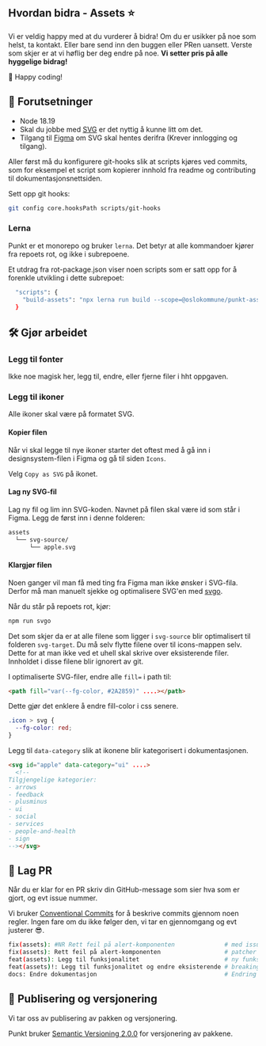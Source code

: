 ## Hvordan bidra - Assets ⭐

Vi er veldig happy med at du vurderer å bidra! Om du er usikker på noe som helst,
ta kontakt. Eller bare send inn den buggen eller PRen uansett. Verste som skjer
er at vi høflig ber deg endre på noe. **Vi setter pris på alle hyggelige bidrag!**

👋 Happy coding!

## 📝 Forutsetninger

- Node 18.19
- Skal du jobbe med [SVG](https://developer.mozilla.org/en-US/docs/Web/SVG) er det nyttig å kunne litt om det.
- Tilgang til [Figma](https://www.figma.com/file/Eej5jm3jIUjeMfzLE0aOTB/Punkt---Origo-designsystem?node-id=0%3A1&t=VDbEaltk80wYiYn3-0) om SVG skal hentes derifra (Krever innlogging og tilgang).

Aller først må du konfigurere git-hooks slik at scripts kjøres ved commits, som for eksempel et script som kopierer innhold fra readme og contributing til dokumentasjonsnettsiden.

Sett opp git hooks:

```sh
git config core.hooksPath scripts/git-hooks
```

### Lerna

Punkt er et monorepo og bruker `lerna`. Det betyr at alle kommandoer kjører
fra repoets rot, og ikke i subrepoene.

Et utdrag fra rot-package.json viser noen scripts som er satt opp for å forenkle
utvikling i dette subrepoet:

```sh
  "scripts": {
    "build-assets": "npx lerna run build --scope=@oslokommune/punkt-assets",
  }
```

## 🛠️ Gjør arbeidet

### Legg til fonter

Ikke noe magisk her, legg til, endre, eller fjerne filer i hht oppgaven.

### Legg til ikoner

Alle ikoner skal være på formatet SVG.

#### Kopier filen

Når vi skal legge til nye ikoner starter det oftest med å gå inn i
designsystem-filen i Figma og gå til siden `Icons`.

Velg `Copy as SVG` på ikonet.

#### Lag ny SVG-fil

Lag ny fil og lim inn SVG-koden. Navnet på filen skal være id som står i Figma. Legg
de først inn i denne folderen:

```sh
assets
  └── svg-source/
      └── apple.svg
```

#### Klargjør filen

Noen ganger vil man få med ting fra Figma man ikke ønsker i SVG-fila. Derfor må man
manuelt sjekke og optimalisere SVG'en med [svgo](https://github.com/svg/svgo).

Når du står på repoets rot, kjør:

```sh
npm run svgo
```

Det som skjer da er at alle filene som ligger i `svg-source` blir optimalisert til folderen
`svg-target`. Du må selv flytte filene over til icons-mappen selv. Dette for at man ikke
ved et uhell skal skrive over eksisterende filer. Innholdet i disse filene blir ignorert av
git.

I optimaliserte SVG-filer, endre alle `fill=` i path til:

```html
<path fill="var(--fg-color, #2A2859)" ....></path>
```

Dette gjør det enklere å endre fill-color i css senere.

```css
.icon > svg {
  --fg-color: red;
}
```

Legg til `data-category` slik at ikonene blir kategorisert i dokumentasjonen.

```html
<svg id="apple" data-category="ui" ....>
  <!--
Tilgjengelige kategorier:
- arrows
- feedback
- plusminus
- ui
- social
- services
- people-and-health
- sign
--></svg>
```

## 🤝 Lag PR

Når du er klar for en PR skriv din GitHub-message som sier hva som er gjort, og evt issue nummer.

Vi bruker [Conventional Commits](https://www.conventionalcommits.org/) for å beskrive commits gjennom
noen regler. Ingen fare om du ikke følger den, vi tar en gjennomgang og evt justerer 😎.

```sh
fix(assets): #NR Rett feil på alert-komponenten              # med issuenummer
fix(assets): Rett feil på alert-komponenten                  # patcher en bug i koden (patch i Semantic Versioning)
feat(assets): Legg til funksjonalitet                        # ny funksjonalitet i koden (minor i Semantic Versioning)
feat(assets)!: Legg til funksjonalitet og endre eksisterende # breaking change i koden (major i Semantic Versioning)
docs: Endre dokumentasjon                                    # Endring i dokumentasjon
```

## 🔢 Publisering og versjonering

Vi tar oss av publisering av pakken og versjonering.

Punkt bruker [Semantic Versioning 2.0.0](https://semver.org/spec/v2.0.0.html) for versjonering av pakkene.
